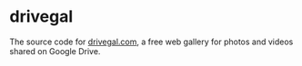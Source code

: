 drivegal
========

The source code for [drivegal.com](http://drivegal.com),
a free web gallery for photos and videos shared on Google Drive.
